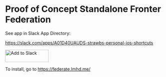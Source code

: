 # Proof of Concept Standalone Fronter Federation

See app in Slack App Directory:

https://slack.com/apps/A01D40UAUDS-strawbs-personal-ios-shortcuts


<a href="https://slack.com/oauth/v2/authorize?client_id=4525723959.1446028368468&scope=&user_scope=users.profile:read,users.profile:write"><img alt="Add to Slack" height="40" width="139" src="https://platform.slack-edge.com/img/add_to_slack.png" srcSet="https://platform.slack-edge.com/img/add_to_slack.png 1x, https://platform.slack-edge.com/img/add_to_slack@2x.png 2x" /></a>

To install, go to https://federate.lmhd.me/
